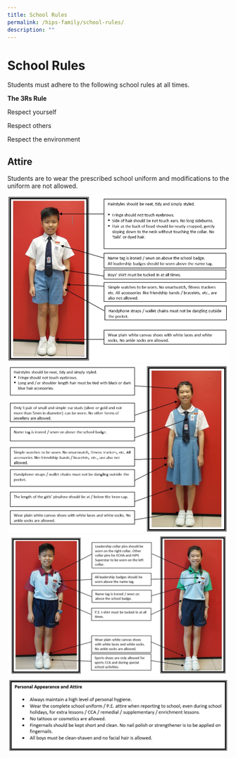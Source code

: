 ```yaml
---
title: School Rules
permalink: /hips-family/school-rules/
description: ""
---
```

# School Rules

Students must adhere to the following school rules at all times.

**The 3Rs Rule**

Respect yourself

Respect others

Respect the environment



## Attire

Students are to wear the prescribed school uniform and modifications to the uniform are not allowed.

![](/images/School%20uniform_boy.jpeg)
![](/images/School%20Uniform_girl.jpeg)
![](/images/PE%20tshirt.jpg)
![](/images/Personal%20appearance.jpeg)